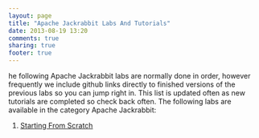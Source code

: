 ```yaml
---
layout: page
title: "Apache Jackrabbit Labs And Tutorials"
date: 2013-08-19 13:20
comments: true
sharing: true
footer: true
---
```

he following Apache Jackrabbit labs are normally done in order, however frequently we include github links directly to finished versions of the previous labs so you can jump right in. This list is updated often as new tutorials are completed so check back often. The following labs are available in the category Apache Jackrabbit:

1. [Starting From Scratch](/labs-and-tutorials/apache-jackrabbit/starting-from-scratch/)